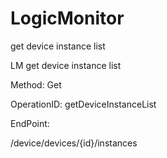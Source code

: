 #     LogicMonitor


get device instance list

LM get device instance list

Method: Get

OperationID: getDeviceInstanceList

EndPoint:

/device/devices/{id}/instances
